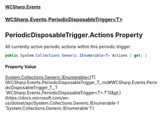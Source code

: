 #### [WCSharp.Events](README.md 'README')
### [WCSharp.Events](WCSharp.Events.md 'WCSharp.Events').[PeriodicDisposableTrigger&lt;T&gt;](WCSharp.Events.PeriodicDisposableTrigger_T_.md 'WCSharp.Events.PeriodicDisposableTrigger<T>')

## PeriodicDisposableTrigger<T>.Actions Property

All currently active periodic actions within this periodic trigger.

```csharp
public System.Collections.Generic.IEnumerable<T> Actions { get; }
```

#### Property Value
[System.Collections.Generic.IEnumerable&lt;](https://docs.microsoft.com/en-us/dotnet/api/System.Collections.Generic.IEnumerable-1 'System.Collections.Generic.IEnumerable`1')[T](WCSharp.Events.PeriodicDisposableTrigger_T_.md#WCSharp.Events.PeriodicDisposableTrigger_T_.T 'WCSharp.Events.PeriodicDisposableTrigger<T>.T')[&gt;](https://docs.microsoft.com/en-us/dotnet/api/System.Collections.Generic.IEnumerable-1 'System.Collections.Generic.IEnumerable`1')